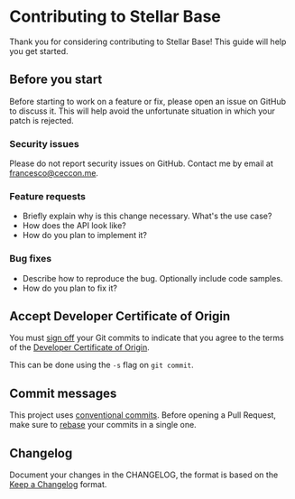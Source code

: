 # Contributing to Stellar Base

Thank you for considering contributing to Stellar Base!
This guide will help you get started.


## Before you start

Before starting to work on a feature or fix, please open an issue on
GitHub to discuss it. This will help avoid the unfortunate situation
in which your patch is rejected.

### Security issues

Please do not report security issues on GitHub. Contact me by email at
francesco@ceccon.me.

### Feature requests

 * Briefly explain why is this change necessary. What's the use case?
 * How does the API look like?
 * How do you plan to implement it?

### Bug fixes

 * Describe how to reproduce the bug. Optionally include code samples.
 * How do you plan to fix it?


## Accept Developer Certificate of Origin

You must [sign off](https://git-scm.com/docs/git-commit#Documentation/git-commit.txt---signoff)
your Git commits to indicate that you agree to the terms of the [Developer
Certificate of Origin](https://developercertificate.org/).

This can be done using the `-s` flag on `git commit`.


## Commit messages

This project uses [conventional commits](https://www.conventionalcommits.org/en/v1.0.0-beta.2/).
Before opening a Pull Request, make sure to [rebase](https://git-scm.com/book/en/v2/Git-Branching-Rebasing)
your commits in a single one.


## Changelog

Document your changes in the CHANGELOG, the format is based on the
[Keep a Changelog](https://keepachangelog.com/en/1.0.0/) format.
